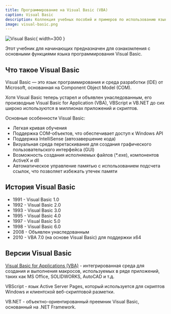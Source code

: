 ```yaml
---
title: Программирование на Visual Basic (VBA)
caption: Visual Basic
description: Коллекция учебных пособий и примеров по использованию языка программирования Visual Basic
image: visual-basic.png
---
```

![Visual Basic](visual-basic.png){ width=300 }

Этот учебник для начинающих предназначен для ознакомления с основными функциями языка программирования Visual Basic.

## Что такое Visual Basic

Visual Basic — это язык программирования и среда разработки (IDE) от Microsoft, основанная на Component Object Model (COM).

Хотя Visual Basic теперь устарел и объявлен унаследованным, его производные Visual Basic for Application (VBA), VBScript и VB.NET до сих широко используются в миллионах приложений и скриптов.

Основные особенности Visual Basic:

* Легкая кривая обучения
* Поддержка COM-объектов, что обеспечивает доступ к Windows API
* Поддержка IntelliSense (автозавершение кода)
* Визуальная среда перетаскивания для создания графического пользовательского интерфейса (GUI)
* Возможность создания исполняемых файлов (*.exe), компонентов ActiveX и dll
* Автоматическое управление памятью с использованием подсчета ссылок, что позволяет избежать утечек памяти

## История Visual Basic

* 1991 - Visual Basic 1.0
* 1992 - Visual Basic 2.0
* 1993 - Visual Basic 3.0
* 1995 - Visual Basic 4.0
* 1997 - Visual Basic 5.0
* 1998 - Visual Basic 6.0
* 2008 - Объявлен унаследованным
* 2010 - VBA 7.0 (на основе Visual Basic) для поддержки x64

## Версии Visual Basic

[Visual Basic for Applications (VBA)](vba) - интегрированная среда для создания и выполнения макросов, используемых в ряде приложений, таких как MS Office, SOLIDWORKS, AutoCAD и т.д.

VBScript - язык Active Server Pages, который используется для скриптов Windows и клиентской веб-скриптовой разметки.

VB.NET - объектно-ориентированный преемник Visual Basic, основанный на .NET Framework.

